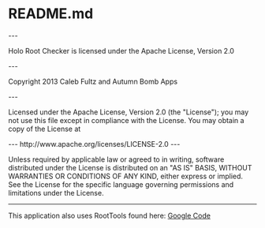<h1>README.md</h1>
---
<p>Holo Root Checker is licensed under the Apache License, Version 2.0</p>
---
<p>   Copyright 2013 Caleb Fultz and Autumn Bomb Apps</p>
---
   <p>Licensed under the Apache License, Version 2.0 (the "License");
   you may not use this file except in compliance with the License.
   You may obtain a copy of the License at</p>
---
      http://www.apache.org/licenses/LICENSE-2.0
---
  <p> Unless required by applicable law or agreed to in writing, software
   distributed under the License is distributed on an "AS IS" BASIS,
   WITHOUT WARRANTIES OR CONDITIONS OF ANY KIND, either express or implied.
   See the License for the specific language governing permissions and
   limitations under the License.</p>
   
   
   
---
   
<p>This application also uses RootTools found here: <a href="http://code.google.com/p/roottools/">Google Code</a></p>
